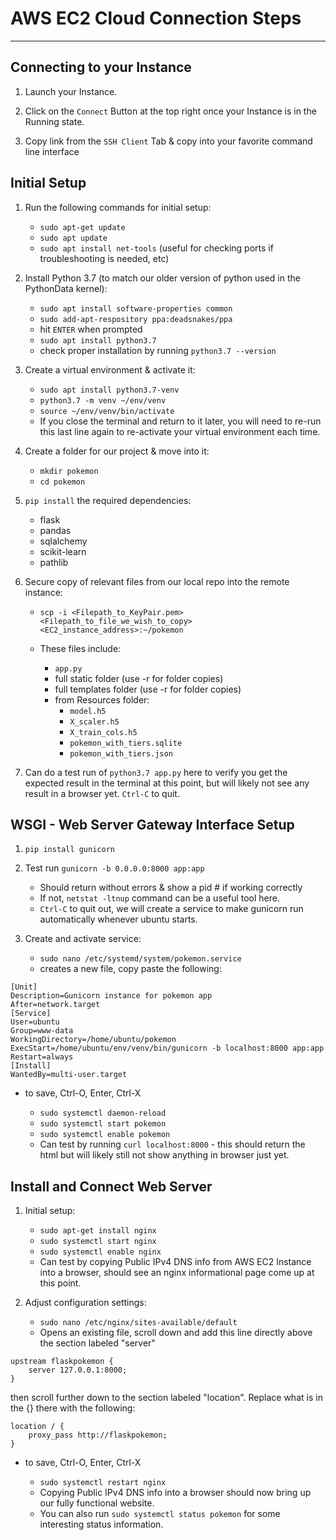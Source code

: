 # AWS EC2 Cloud Connection Steps

- - -

## Connecting to your Instance

1. Launch your Instance.

2. Click on the `Connect` Button at the top right once your Instance is in the Running state.

3. Copy link from the `SSH Client` Tab & copy into your favorite command line interface

## Initial Setup

1. Run the following commands for initial setup:

    - `sudo apt-get update`
    - `sudo apt update`
    - `sudo apt install net-tools` (useful for checking ports if troubleshooting is needed, etc)

2. Install Python 3.7 (to match our older version of python used in the PythonData kernel):

    - `sudo apt install software-properties common`
    - `sudo add-apt-respository ppa:deadsnakes/ppa`
    - hit `ENTER` when prompted
    - `sudo apt install python3.7`
    - check proper installation by running `python3.7 --version`

3. Create a virtual environment & activate it:

    - `sudo apt install python3.7-venv`
    - `python3.7 -m venv ~/env/venv`
    - `source ~/env/venv/bin/activate`
    - If you close the terminal and return to it later, you will need to re-run this last line again to re-activate your virtual environment each time.

4. Create a folder for our project & move into it:

    - `mkdir pokemon`
    - `cd pokemon`

5. `pip install` the required dependencies:

    - flask
    - pandas
    - sqlalchemy
    - scikit-learn
    - pathlib

6. Secure copy of relevant files from our local repo into the remote instance:

    - `scp -i <Filepath_to_KeyPair.pem> <Filepath_to_file_we_wish_to_copy> <EC2_instance_address>:~/pokemon`
    - These files include:

        - `app.py`
        - full static folder (use -r for folder copies)
        - full templates folder (use -r for folder copies)
        - from Resources folder:
            - `model.h5`
            - `X_scaler.h5`
            - `X_train_cols.h5`
            - `pokemon_with_tiers.sqlite`
            - `pokemon_with_tiers.json`

7. Can do a test run of `python3.7 app.py` here to verify you get the expected result in the terminal at this point, but will likely not see any result in a browser yet.  `Ctrl-C` to quit.

## WSGI - Web Server Gateway Interface Setup

1. `pip install gunicorn`

2. Test run `gunicorn -b 0.0.0.0:8000 app:app`

    - Should return without errors & show a pid # if working correctly
    - If not, `netstat -ltnup` command can be a useful tool here.
    - `Ctrl-C` to quit out, we will create a service to make gunicorn run automatically whenever ubuntu starts.

3. Create and activate service:

    - `sudo nano /etc/systemd/system/pokemon.service`
    - creates a new file, copy paste the following:

```
[Unit]
Description=Gunicorn instance for pokemon app
After=network.target
[Service]
User=ubuntu
Group=www-data
WorkingDirectory=/home/ubuntu/pokemon
ExecStart=/home/ubuntu/env/venv/bin/gunicorn -b localhost:8000 app:app
Restart=always
[Install]
WantedBy=multi-user.target
```

- to save, Ctrl-O, Enter, Ctrl-X

  - `sudo systemctl daemon-reload`
  - `sudo systemctl start pokemon`
  - `sudo systemctl enable pokemon`
  - Can test by running `curl localhost:8000` - this should return the html but will likely still not show anything in browser just yet.

## Install and Connect Web Server

1. Initial setup:

    - `sudo apt-get install nginx`
    - `sudo systemctl start nginx`
    - `sudo systemctl enable nginx`
    - Can test by copying Public IPv4 DNS info from AWS EC2 Instance into a browser, should see an nginx informational page come up at this point.

2. Adjust configuration settings:

    - `sudo nano /etc/nginx/sites-available/default`
    - Opens an existing file, scroll down and add this line directly above the section labeled "server"

```
upstream flaskpokemon {
	server 127.0.0.1:8000;
}
```

then scroll further down to the section labeled "location".  Replace what is in the {} there with the following:

```
location / {
	proxy_pass http://flaskpokemon;
}
```

- to save, Ctrl-O, Enter, Ctrl-X

  - `sudo systemctl restart nginx`
  - Copying Public IPv4 DNS info into a browser should now bring up our fully functional website.
  - You can also run `sudo systemctl status pokemon` for some interesting status information.
